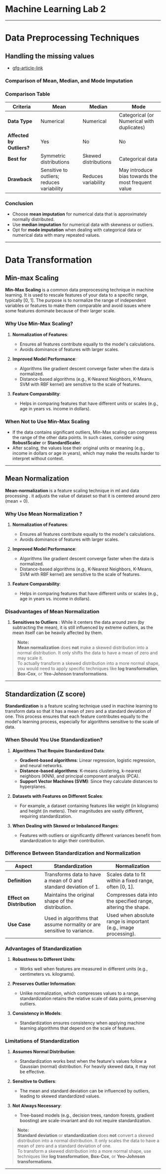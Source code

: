# Machine Learning Lab 2

---
# Data Preprocessing Techniques 

## Handling the missing values

- [gfg-article-link](https://www.geeksforgeeks.org/ml-handling-missing-values/)

### **Comparison of Mean, Median, and Mode Imputation**


### **Comparison Table**

| **Criteria**              | **Mean**                                   | **Median**           | **Mode**                                           |
|---------------------------|--------------------------------------------|----------------------|----------------------------------------------------|
| **Data Type**             | Numerical                                  | Numerical            | Categorical (or Numerical with duplicates)         |
| **Affected by Outliers?** | Yes                                        | No                   | No                                                 |
| **Best for**              | Symmetric distributions                    | Skewed distributions | Categorical data                                   |
| **Drawback**              | Sensitive to outliers; reduces variability | Reduces variability  | May introduce bias towards the most frequent value |


### **Conclusion**
- Choose **mean imputation** for numerical data that is approximately normally distributed.
- Use **median imputation** for numerical data with skewness or outliers.
- Opt for **mode imputation** when dealing with categorical data or numerical data with many repeated values.

--- 

# Data Transformation 

## **Min-max Scaling** 

**Min-Max Scaling** is a common data preprocessing technique in machine learning. It is used to rescale features of your data to a specific range, typically [0, 1]. The purpose is to normalize the range of independent variables or features to make them comparable and avoid issues where some features dominate because of their larger scale.



### Why Use Min-Max Scaling?

1. **Normalization of Features**:
    - Ensures all features contribute equally to the model's calculations.
    - Avoids dominance of features with larger scales.

2. **Improved Model Performance**:
    - Algorithms like gradient descent converge faster when the data is normalized.
    - Distance-based algorithms (e.g., K-Nearest Neighbors, K-Means, SVM with RBF kernel) are sensitive to the scale of features.

3. **Feature Comparability**:
    - Helps in comparing features that have different units or scales (e.g., age in years vs. income in dollars).


### When Not to Use Min-Max Scaling

- If the data contains significant outliers, Min-Max scaling can compress the range of the other data points. In such cases, consider using **RobustScaler** or **StandardScaler**.
- After scaling, the values lose their original units or meaning (e.g., income in dollars or age in years), which may make the results harder to interpret without context.

---

## **Mean Normalization**

**Mean-normalization** is a feature scaling technique in ml and data processing . it adjusts the value of dataset so that it is centered around zero (mean = 0).

### Why Use Mean Normalization ?


1. **Normalization of Features**:
    - Ensures all features contribute equally to the model's calculations.
    - Avoids dominance of features with larger scales.

2. **Improved Model Performance**:
    - Algorithms like gradient descent converge faster when the data is normalized.
    - Distance-based algorithms (e.g., K-Nearest Neighbors, K-Means, SVM with RBF kernel) are sensitive to the scale of features.

3. **Feature Comparability**:
    - Helps in comparing features that have different units or scales (e.g., age in years vs. income in dollars).

### Disadvantages of Mean Normalization 

1. **Sensitives to Outliers** :
   While it centers the data around zero (by subtracting the mean), it is still influenced by extreme outliers, as the mean itself can be heavily affected by them.

> **Note:**  
> **Mean normalization** does **not** make a skewed distribution into a normal distribution. It only shifts the data to have a mean of zero and may scale it.  
> To actually transform a skewed distribution into a more normal shape, you would need to apply specific techniques like **log transformation**, **Box-Cox**, or **Yeo-Johnson transformations**.

---

## **Standardization (Z score)**

**Standardization** is a feature scaling technique used in machine learning to transform data so that it has a mean of zero and a standard deviation of one. This process ensures that each feature contributes equally to the model's learning process, especially for algorithms sensitive to the scale of data.




### **When Should You Use Standardization?**

1. **Algorithms That Require Standardized Data**:
    - **Gradient-based algorithms**: Linear regression, logistic regression, and neural networks.
    - **Distance-based algorithms**: K-means clustering, k-nearest neighbors (KNN), and principal component analysis (PCA).
    - **Support Vector Machines (SVM)**: Since they calculate distances to hyperplanes.

2. **Datasets with Features on Different Scales**:
    - For example, a dataset containing features like weight (in kilograms) and height (in meters). Their magnitudes are vastly different, requiring standardization.

3. **When Dealing with Skewed or Imbalanced Ranges**:
    - Features with outliers or significantly different variances benefit from standardization to align their contribution.


### **Difference Between Standardization and Normalization**

| **Aspect**                 | **Standardization**                                                    | **Normalization**                                               |
|----------------------------|------------------------------------------------------------------------|-----------------------------------------------------------------|
| **Definition**             | Transforms data to have a mean of 0 and standard deviation of 1.       | Scales data to fit within a fixed range, often [0, 1].          |
| **Effect on Distribution** | Maintains the original shape of the distribution.                      | Compresses data into the specified range, altering the shape.   |
| **Use Case**               | Used in algorithms that assume normality or are sensitive to variance. | Used when absolute range is important (e.g., image processing). |


### **Advantages of Standardization**

1. **Robustness to Different Units**:
    - Works well when features are measured in different units (e.g., centimeters vs. kilograms).

2. **Preserves Outlier Information**:
    - Unlike normalization, which compresses values to a range, standardization retains the relative scale of data points, preserving outliers.

3. **Consistency in Models**:
    - Standardization ensures consistency when applying machine learning algorithms that depend on the scale of features.


### **Limitations of Standardization**

1. **Assumes Normal Distribution**:
    - Standardization works best when the feature's values follow a Gaussian (normal) distribution. For heavily skewed data, it may not be effective.

2. **Sensitive to Outliers**:
    - The mean and standard deviation can be influenced by outliers, leading to skewed standardized values.

3. **Not Always Necessary**:
    - Tree-based models (e.g., decision trees, random forests, gradient boosting) are scale-invariant and do not require standardization.

> **Note:**  
> **Standard deviation** or **standardization** does **not** convert a skewed distribution into a normal distribution. It only scales the data to have a mean of zero and a standard deviation of one.  
> To transform a skewed distribution into a more normal shape, use techniques like **log transformation**, **Box-Cox**, or **Yeo-Johnson transformations**.

--- 
